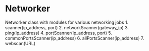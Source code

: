 # Networker

Networker class with modules for various networking jobs
         1. scanner(ip_address, port)
         2. networkScanner(gateway_ip)
         3. ping(ip_address)
         4. portScanner(ip_address, port)
         5. commonPortsScanner(ip_address)
         6. allPortsScanner(ip_address)
         7. webscan(URL)
